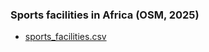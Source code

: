 ### Sports facilities in Africa (OSM, 2025)
* [sports_facilities.csv](https://raw.githubusercontent.com/benprieur/sports_facilities_africa_2025/refs/heads/main/sports_facilities.csv)
